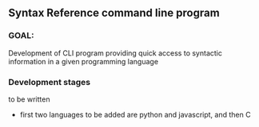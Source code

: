 ## Syntax Reference command line program

### GOAL:
Development of CLI program providing quick access to syntactic information in a given programming language




### Development stages

to be written









- first two languages to be added are python and javascript, and then C






